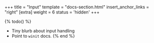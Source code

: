 +++
title = "Input"
template = "docs-section.html"
insert_anchor_links = "right"
[extra]
weight = 6
status = 'hidden'
+++

{% todo() %}

* Tiny blurb about input handling
* Point to `winit` docs.
{% end %}
